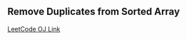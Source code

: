 Remove Duplicates from Sorted Array
---
[LeetCode OJ Link](https://leetcode.com/problems/remove-duplicates-from-sorted-array/)